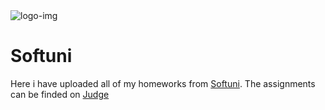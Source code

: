 <html>
  <body>
    <img src="https://softuni.bg/content/images/svg-logos/software-university-logo.svg" alt="logo-img">
    <h1>Softuni</h1>
    <p>Here i have uploaded all of my homeworks from <a href="https://softuni.bg/">Softuni</a>. The assignments can be finded on <a href="https://judge.softuni.bg/">Judge</a></p>
  </body>
</html>
